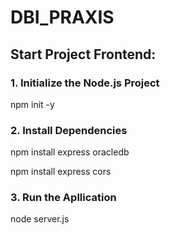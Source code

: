 # DBI_PRAXIS
## Start Project Frontend:
### 1. Initialize the Node.js Project
npm init -y
### 2. Install Dependencies
npm install express oracledb

npm install express cors
### 3. Run the Apllication
node server.js
